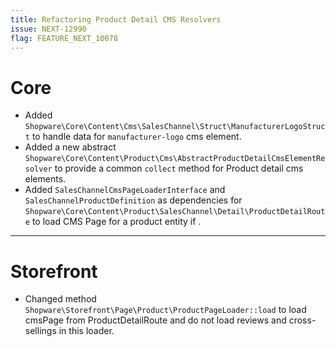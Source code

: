 ```yaml
---
title: Refactoring Product Detail CMS Resolvers
issue: NEXT-12990
flag: FEATURE_NEXT_10078
---
```

# Core
* Added `Shopware\Core\Content\Cms\SalesChannel\Struct\ManufacturerLogoStruct` to handle data for `manufacturer-logo` cms element.
* Added a new abstract `Shopware\Core\Content\Product\Cms\AbstractProductDetailCmsElementResolver` to provide a common `collect` method for Product detail cms elements.
* Added `SalesChannelCmsPageLoaderInterface` and `SalesChannelProductDefinition` as dependencies for `Shopware\Core\Content\Product\SalesChannel\Detail\ProductDetailRoute` to load CMS Page for a product entity if .
___
# Storefront
* Changed method `Shopware\Storefront\Page\Product\ProductPageLoader::load` to load cmsPage from ProductDetailRoute and do not load reviews and cross-sellings in this loader.
